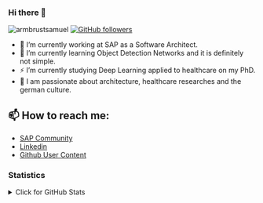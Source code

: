 ### Hi there 👋

<img src="https://komarev.com/ghpvc/?username=armbrustsamuel&label=Profile%20views&color=0e75b6&style=flat" alt="armbrustsamuel" /> [![GitHub followers](https://img.shields.io/github/followers/armbrustsamuel?label=Follow&style=social)](https://github.com/armbrustsamuel/?tab=follow)

- 🔭 I’m currently working at SAP as a Software Architect.
- 🌱 I’m currently learning Object Detection Networks and it is definitely not simple.
- ⚡ I’m currently studying Deep Learning applied to healthcare on my PhD.
- 💬 I am passionate about architecture, healthcare researches and the german culture.

## 📫 How to reach me:
- [SAP Community](https://people.sap.com/samuel.armbrust)
- [Linkedin](https://www.linkedin.com/in/armbrustsamuel/)
- [Github User Content](https://armbrustsamuel.github.io/)


### Statistics

<details>
<summary>Click for GitHub Stats</summary>
<p align="center">
  <p align="center"> <a href="https://github.com/armbrustsamuel"> <img height="180em" src="https://github-readme-stats.vercel.app/api?username=armbrustsamuel&show_icons=true&theme=tokyonight&include_all_commits=true&count_private=true"/> </p>
<br>
  <p align="center"><img align="center" src="https://github-readme-stats.vercel.app/api/top-langs/?username=armbrustsamuel&layout=compact&theme=radical" alt="armbrustsamuel" /> </p>
</p>
</details>

<!--
**armbrustsamuel/armbrustsamuel** is a ✨ _special_ ✨ repository because its `README.md` (this file) appears on your GitHub profile.

Here are some ideas to get you started:

- 🔭 I’m currently working on ...
- 🌱 I’m currently learning ...
- 👯 I’m looking to collaborate on ...
- 🤔 I’m looking for help with ...
- 💬 Ask me about ...
- 📫 How to reach me: ...
- 😄 Pronouns: ...
- ⚡ Fun fact: ...
-->
